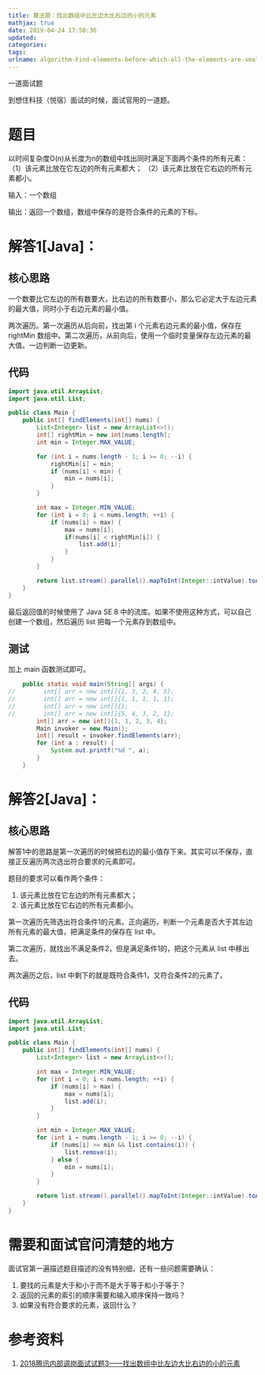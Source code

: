 ```yaml
---
title: 算法题：找出数组中比左边大比右边的小的元素
mathjax: true
date: 2019-04-24 17:50:36
updated:
categories:
tags:
urlname: algorithm-Find-elements-before-which-all-the-elements-are-smaller-than-it-and-after-which-all-are-greater
---
```


一道面试题

到想住科技（悦宿）面试的时候，面试官用的一道题。

<!-- more -->

# 题目

以时间复杂度O(n)从长度为n的数组中找出同时满足下面两个条件的所有元素： 
（1）该元素比放在它左边的所有元素都大； 
（2）该元素比放在它右边的所有元素都小。

输入：一个数组

输出：返回一个数组，数组中保存的是符合条件的元素的下标。

# 解答1[Java]：

## 核心思路

一个数要比它左边的所有数要大，比右边的所有数要小，那么它必定大于左边元素的最大值，同时小于右边元素的最小值。

两次遍历。第一次遍历从后向前，找出第 i 个元素右边元素的最小值，保存在 rightMin 数组中。第二次遍历，从前向后，使用一个临时变量保存左边元素的最大值。一边判断一边更新。



## 代码

```java
import java.util.ArrayList;
import java.util.List;

public class Main {
    public int[] findElements(int[] nums) {
        List<Integer> list = new ArrayList<>();
        int[] rightMin = new int[nums.length];
        int min = Integer.MAX_VALUE;

        for (int i = nums.length - 1; i >= 0; --i) {
            rightMin[i] = min;
            if (nums[i] < min) {
                min = nums[i];
            }
        }

        int max = Integer.MIN_VALUE;
        for (int i = 0; i < nums.length; ++i) {
            if (nums[i] > max) {
                max = nums[i];
                if(nums[i] < rightMin[i]) {
                    list.add(i);
                }
            }
        }

        return list.stream().parallel().mapToInt(Integer::intValue).toArray();
    }
}
```

最后返回值的时候使用了 Java SE 8 中的流库。如果不使用这种方式，可以自己创建一个数组，然后遍历 list 把每一个元素存到数组中。



## 测试

加上 main 函数测试即可。

```java
    public static void main(String[] args) {
//        int[] arr = new int[]{1, 3, 2, 4, 5};
//        int[] arr = new int[]{1, 1, 1, 1, 1};
//        int[] arr = new int[]{};
//        int[] arr = new int[]{5, 4, 3, 2, 1};
        int[] arr = new int[]{1, 1, 2, 3, 4};
        Main invoker = new Main();
        int[] result = invoker.findElements(arr);
        for (int a : result) {
            System.out.printf("%d ", a);
        }
    }
```



# 解答2[Java]：

## 核心思路

解答1中的思路是第一次遍历的时候把右边的最小值存下来。其实可以不保存，直接正反遍历两次选出符合要求的元素即可。

题目的要求可以看作两个条件：

1. 该元素比放在它左边的所有元素都大； 
2. 该元素比放在它右边的所有元素都小。

第一次遍历先筛选出符合条件1的元素。正向遍历，判断一个元素是否大于其左边所有元素的最大值，把满足条件的保存在 list 中。

第二次遍历，就找出不满足条件2，但是满足条件1的，把这个元素从 list 中移出去。

两次遍历之后，list 中剩下的就是既符合条件1，又符合条件2的元素了。

## 代码

```java
import java.util.ArrayList;
import java.util.List;

public class Main {
    public int[] findElements(int[] nums) {
        List<Integer> list = new ArrayList<>();

        int max = Integer.MIN_VALUE;
        for (int i = 0; i < nums.length; ++i) {
            if (nums[i] > max) {
                max = nums[i];
                list.add(i);
            }
        }

        int min = Integer.MAX_VALUE;
        for (int i = nums.length - 1; i >= 0; --i) {
            if (nums[i] >= min && list.contains(i)) {
                list.remove(i);
            } else {
                min = nums[i];
            }
        }

        return list.stream().parallel().mapToInt(Integer::intValue).toArray();
    }
}
```



# 需要和面试官问清楚的地方

面试官第一遍描述题目描述的没有特别细，还有一些问题需要确认：

1. 要找的元素是大于和小于而不是大于等于和小于等于？
2. 返回的元素的索引的顺序需要和输入顺序保持一致吗？
3. 如果没有符合要求的元素，返回什么？



# 参考资料

1. [2018腾讯内部调岗面试试题3——找出数组中比左边大比右边的小的元素](https://blog.csdn.net/k346k346/article/details/80485193)